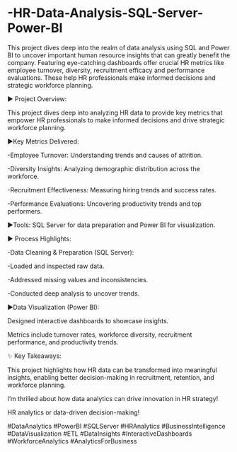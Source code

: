 # -HR-Data-Analysis-SQL-Server-Power-BI
This project dives deep into the realm of data analysis using SQL and Power BI to uncover important human resource insights that can greatly benefit the company. Featuring eye-catching dashboards offer crucial HR metrics like employee turnover, diversity, recruitment efficacy and performance evaluations. These help HR professionals make informed decisions and strategic workforce planning.


 ▶️ Project Overview:

This project dives deep into analyzing HR data to provide key metrics that empower HR professionals to make informed decisions and drive strategic workforce planning.



 ▶️Key Metrics Delivered:

-Employee Turnover: Understanding trends and causes of attrition.

-Diversity Insights: Analyzing demographic distribution across the workforce.

-Recruitment Effectiveness: Measuring hiring trends and success rates.

-Performance Evaluations: Uncovering productivity trends and top performers.



▶️Tools: SQL Server for data preparation and Power BI for visualization.

▶️ Process Highlights:

-Data Cleaning & Preparation (SQL Server):

-Loaded and inspected raw data.

-Addressed missing values and inconsistencies.

-Conducted deep analysis to uncover trends.



▶️Data Visualization (Power BI):

Designed interactive dashboards to showcase insights.

Metrics include turnover rates, workforce diversity, recruitment performance, and productivity trends.



✨ Key Takeaways:

This project highlights how HR data can be transformed into meaningful insights, enabling better decision-making in recruitment, retention, and workforce planning.

I’m thrilled about how data analytics can drive innovation in HR strategy! 

HR analytics or data-driven decision-making!

#DataAnalytics #PowerBI #SQLServer #HRAnalytics #BusinessIntelligence #DataVisualization  #ETL #DataInsights #InteractiveDashboards #WorkforceAnalytics #AnalyticsForBusiness
